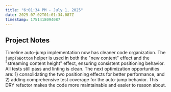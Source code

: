 ```yaml
---
title: "6:01:34 PM - July 1, 2025"
date: 2025-07-02T01:01:34.087Z
timestamp: 1751418094087
---
```


## Project Notes

Timeline auto-jump implementation now has cleaner code organization. The `jumpToBottom` helper is used in both the "new content" effect and the "streaming content height" effect, ensuring consistent positioning behavior. All tests still pass and linting is clean. The next optimization opportunities are: 1) consolidating the two positioning effects for better performance, and 2) adding comprehensive test coverage for the auto-jump behavior. This DRY refactor makes the code more maintainable and easier to reason about.
